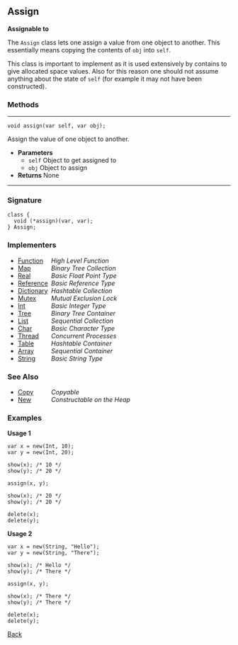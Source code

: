 Assign
------
__Assignable to__

The `Assign` class lets one assign a value from one object to another. This essentially means copying the contents of `obj` into `self`.

This class is important to implement as it is used extensively by contains to give allocated space values. Also for this reason one should not assume anything about the state of `self` (for example it may not have been constructed).


### Methods

-------------------------------

    void assign(var self, var obj);

Assign the value of one object to another.

* __Parameters__
    * `self` Object to get assigned to
    * `obj` Object to assign
* __Returns__ None

------------------------------- 


### Signature


    class {
      void (*assign)(var, var);
    } Assign;    
    

### Implementers

* <span style="width:75px; float:left;">[Function](function)</span> _High Level Function_
* <span style="width:75px; float:left;">[Map](map)</span> _Binary Tree Collection_
* <span style="width:75px; float:left;">[Real](real)</span> _Basic Float Point Type_
* <span style="width:75px; float:left;">[Reference](reference)</span> _Basic Reference Type_
* <span style="width:75px; float:left;">[Dictionary](dictionary)</span> _Hashtable Collection_
* <span style="width:75px; float:left;">[Mutex](mutex)</span> _Mutual Exclusion Lock_
* <span style="width:75px; float:left;">[Int](int)</span> _Basic Integer Type_
* <span style="width:75px; float:left;">[Tree](tree)</span> _Binary Tree Container_
* <span style="width:75px; float:left;">[List](list)</span> _Sequential Collection_
* <span style="width:75px; float:left;">[Char](char)</span> _Basic Character Type_
* <span style="width:75px; float:left;">[Thread](thread)</span> _Concurrent Processes_
* <span style="width:75px; float:left;">[Table](table)</span> _Hashtable Container_
* <span style="width:75px; float:left;">[Array](array)</span> _Sequential Container_
* <span style="width:75px; float:left;">[String](string)</span> _Basic String Type_


### See Also

* <span style="width:75px; float:left;">[Copy](copy)</span> _Copyable_
* <span style="width:75px; float:left;">[New](new)</span> _Constructable on the Heap_


### Examples

__Usage 1__

    var x = new(Int, 10);
    var y = new(Int, 20);
    
    show(x); /* 10 */
    show(y); /* 20 */

    assign(x, y);
    
    show(x); /* 20 */
    show(y); /* 20 */
    
    delete(x);
    delete(y);


__Usage 2__

    var x = new(String, "Hello");
    var y = new(String, "There");
    
    show(x); /* Hello */
    show(y); /* There */
    
    assign(x, y);
    
    show(x); /* There */
    show(y); /* There */
    
    delete(x);
    delete(y);

[Back](/documentation)
